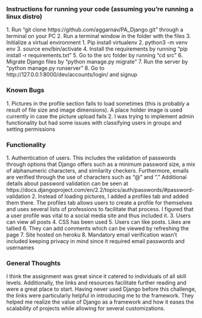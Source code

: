 <h3>Instructions for running your code (assuming you’re running a linux distro)</h3>
1. Run “git clone https://github.com/aggarnav/PA_Django.git” through a terminal on your PC
2. Run a terminal window in the folder with the files
3. Initialize a virtual environment 
    1. Pip install virtualenv
    2. python3 -m venv env
    3. source env/bin/activate
4. Install the requirements by running “pip install -r requirements.txt”
5. Go to the src folder by running “cd src”
6. Migrate Django files by “python manage.py migrate”
7. Run the server by “python manage.py runserver”
8. Go to http://127.0.0.1:8000/dev/accounts/login/ and signup

<h3>Known Bugs</h3>
1. Pictures in the profile section fails to load sometimes (this is probably a result of file size and image dimensions). A place holder image is used currently in case the picture upload fails
2. I was trying to implement admin functionality but had some issues with classifying users in groups and setting permissions

<h3>Functionality</h3>
1. Authentication of users. This includes the validation of passwords through options that Django offers such as a minimum password size, a mix of alphanumeric characters, and similarity checkers. Furthermore, emails are verified through the use of characters such as “@” and “.” Additional details about password validation can be seen at https://docs.djangoproject.com/en/2.2/topics/auth/passwords/#password-validation
2. Instead of loading pictures, I added a profiles tab and added them there. The profiles tab allows users to create a profile for themselves and uses several lists of professions to facilitate that process. I figured that a user profile was vital to a social media site and thus included it.
3. Users can view all posts
4. CSS has been used
5. Users can like posts. Likes are tallied
6. They can add comments which can be viewed by refreshing the page
7. Site hosted on heroku
8. Mandatory email verification wasn’t included keeping privacy in mind since it required email passwords and usernames

<h3>General Thoughts</h3>
I think the assignment was great since it catered to individuals of all skill levels. Additionally, the links and resources facilitate further reading and were a great place to start. Having never used Django before this challenge, the links were particularly helpful in introducing me to the framework. They helped me realize the value of Django as a framework and how it eases the scalability of projects while allowing for several customizations.
